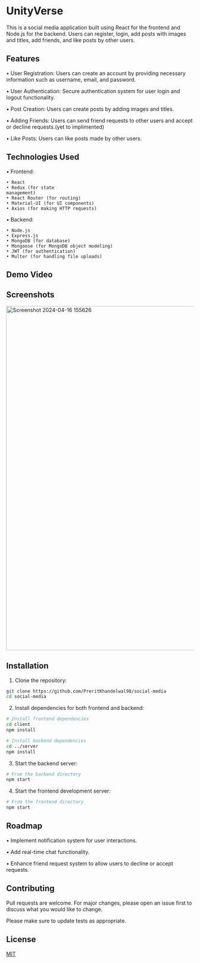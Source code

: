 # UnityVerse

This is a social media application built using React for the frontend and Node.js for the backend. Users can register, login, add posts with images and titles, add friends, and like posts by other users.

## Features

• User Registration: Users can create an account by providing necessary information such as username, email, and password.

• User Authentication: Secure authentication system for user login and logout functionality.

• Post Creation: Users can create posts by adding images and titles.

• Adding Friends: Users can send friend requests to other users and accept or decline requests.(yet to implimented)

• Like Posts: Users can like posts made by other users.

## Technologies Used
• Frontend:

    • React
    • Redux (for state 
    management)
    • React Router (for routing)
    • Material-UI (for UI components)
    • Axios (for making HTTP requests)
• Backend:

    • Node.js
    • Express.js
    • MongoDB (for database)
    • Mongoose (for MongoDB object modeling)
    • JWT (for authentication)
    • Multer (for handling file uploads)

## Demo Video

## Screenshots
<img width="925" alt="Screenshot 2024-04-16 155626" src="https://github.com/PreritKhandelwal98/social-media/assets/102379304/d52f07ce-52bf-45b4-ae5b-8bffd2a21767">

## Installation
1. Clone the repository:
```bash
git clone https://github.com/PreritKhandelwal98/social-media
cd social-media
```
2. Install dependencies for both frontend and backend:
```bash
# Install frontend dependencies
cd client
npm install

# Install backend dependencies
cd ../server
npm install
```
3. Start the backend server:
```bash
# From the backend directory
npm start
```
4. Start the frontend development server:
```bash
# From the frontend directory
npm start
```
## Roadmap
• Implement notification system for user interactions.

• Add real-time chat functionality.

• Enhance friend request system to allow users to decline or accept requests.

## Contributing

Pull requests are welcome. For major changes, please open an issue first
to discuss what you would like to change.

Please make sure to update tests as appropriate.

## License

[MIT](https://choosealicense.com/licenses/mit/)
